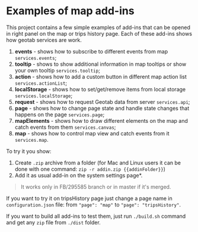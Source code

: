 # Examples of map add-ins

This project contains a few simple examples of add-ins that can be opened in right panel on the map or trips history page. Each of these add-ins shows how geotab services are work.

1) **events** - shows how to subscribe to different events from map `services.events`;
2) **tooltip** - shows to show additional information in map tooltips or show your own tooltip `services.tooltip`;
3) **action** - shows how to add a custom button in different map action list `services.actionList`;
4) **localStorage** - shows how to set/get/remove items from local storage `services.localStorage`;
5) **request** - shows how to request Geotab data from server `services.api`;
6) **page** - shows how to change page state and handle state changes that happens on the page `services.page`;
7) **mapElements** - shows how to draw different elements on the map and catch events from them `services.canvas`;
8) **map** - shows how to control map view and catch events from it `services.map`.

To try it you show:

1) Create `.zip` archive from a folder (for Mac and Linux users it can be done with one command: `zip -r addin.zip {{addinFolder}}`)
2) Add it as usual add-in on the system settings page*.
> It works only in FB/295585 branch or in master if it's merged.

If you want to try it on tripsHistory page just change a page name in `configuration.json` file: from `"page": "map"` to `"page": "tripsHistory"`.

If you want to build all add-ins to test them, just run `./build.sh` command and get any `zip` file from `./dist` folder.
